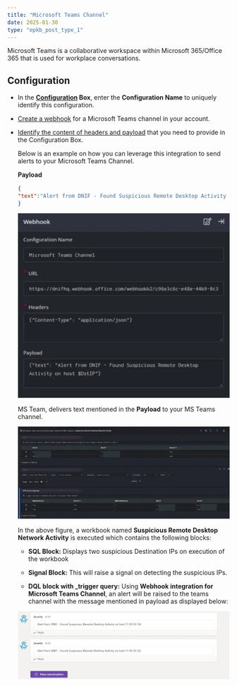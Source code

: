```yaml
---
title: "Microsoft Teams Channel"
date: 2025-01-30
type: "epkb_post_type_1"
---
```


Microsoft Teams is a collaborative workspace within Microsoft 365/Office 365 that is used for workplace conversations.  

## **Configuration**

- In the **[Configuration](https://dnif.it/kb/uncategorized/configuring-automation/) Box**, enter the **Configuration Name** to uniquely identify this configuration.

- [Create a webhook](https://learn.microsoft.com/en-us/microsoftteams/platform/webhooks-and-connectors/how-to/add-incoming-webhook?tabs=newteams%2Cdotnet) for a Microsoft Teams channel in your account.

- [Identify the content of headers and payload](https://docs.microsoft.com/en-us/microsoftteams/platform/webhooks-and-connectors/how-to/connectors-using) that you need to provide in the Configuration Box.  
      
    Below is an example on how you can leverage this integration to send alerts to your Microsoft Teams Channel. 
    
    **Payload**
    ```json
    {  
    "text":"Alert from DNIF - Found Suspicious Remote Desktop Activity on host $DstIP"
    }
    ```
      
    ![image 1-Dec-22-2023-11-30-31-6550-AM](./Microsoft-team-img/microsoft-team-1.jpg)  
      
    MS Team, delivers text mentioned in the **Payload** to your MS Teams channel.  
      
    ![image 2-Dec-22-2023-11-30-55-7246-AM](./Microsoft-team-img/microsoft-team-2.jpg)  
      
    In the above figure, a workbook named **Suspicious Remote Desktop Network Activity** is executed which contains the following blocks:  
      
    
    - **SQL Block:** Displays two suspicious Destination IPs on execution of the workbook
    
      
    
    - **Signal Block:** This will raise a signal on detecting the suspicious IPs.
    
      
    
    - **DQL block with \_trigger query:** Using **Webhook integration for Microsoft Teams Channel**, an alert will be raised to the teams channel with the message mentioned in payload as displayed below:
    
      
    ![image 3-Dec-22-2023-11-31-07-8345-AM](./Microsoft-team-img/microsoft-team-3.jpg)

